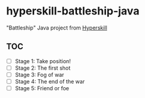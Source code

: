 # hyperskill-battleship-java

"Battleship" Java project from [Hyperskill](https://hyperskill.org/)

## TOC

- [ ] Stage 1: Take position!
- [ ] Stage 2: The first shot
- [ ] Stage 3: Fog of war
- [ ] Stage 4: The end of the war
- [ ] Stage 5: Friend or foe
